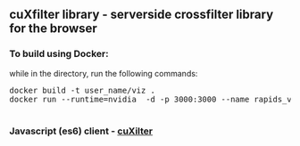 ## cuXfilter library - serverside crossfilter library for the browser

### To build using Docker:

while in the directory, run the following commands:


<pre>
docker build -t user_name/viz .
docker run --runtime=nvidia  -d -p 3000:3000 --name rapids_viz -v /folder/with/data:/usr/src/app/node_server/uploads user_name/viz

</pre>

### Javascript (es6) client - [cuXilter](client_side)

